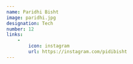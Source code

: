 ```yaml
---
name: Paridhi Bisht
image: paridhi.jpg
designation: Tech
number: 12
links:
    -
        icon: instagram
        url: https://instagram.com/pidibisht
---
```

